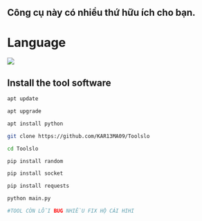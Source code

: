 ##  Công cụ này có nhiều thứ hữu ích cho bạn.
# Language
 <img src="https://img.shields.io/badge/Python-FFDD00?style=for-the-badge&logo=python&logoColor=blue"/></br>
</div>

## Install the tool software 

```sh
apt update

apt upgrade

apt install python

git clone https://github.com/KAR13MA09/Toolslo

cd Toolslo

pip install random

pip install socket

pip install requests

python main.py

#TOOL CÒN LỖI BUG NHIỀU FIX HỘ CÁI HIHI
